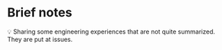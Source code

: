 # Brief notes

💡 Sharing some engineering experiences that are not quite summarized. They are put at issues.

